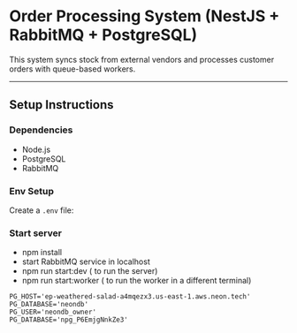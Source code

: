 #  Order Processing System (NestJS + RabbitMQ + PostgreSQL)

This system syncs stock from external vendors and processes customer orders with queue-based workers.

---

##  Setup Instructions

###  Dependencies
- Node.js
- PostgreSQL
- RabbitMQ

###  Env Setup
Create a `.env` file:

###  Start server
- npm install
- start RabbitMQ service in localhost
- npm run start:dev ( to run the server)
- npm run start:worker ( to run the worker in a different terminal)




```env
PG_HOST='ep-weathered-salad-a4mqezx3.us-east-1.aws.neon.tech'
PG_DATABASE='neondb'
PG_USER='neondb_owner'
PG_DATABASE='npg_P6EmjgNnkZe3'


